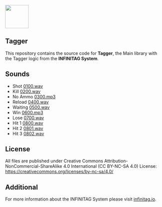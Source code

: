 <p><a href="http://www.infinitag.io/"><img src="http://www.infinitag.io/wp-content/themes/infinitag/img/infinitag_w_10mm_rgb.png" height="75px"></a></p>


## Tagger
This repository contains the source code for **Tagger**, the Main library with the Tagger logic from the **INFINITAG System**.

## Sounds
- Shot [0100.wav](https://freesound.org/people/tutarap/sounds/366007/)
- Kill [0200.wav](https://freesound.org/people/kagateni/sounds/404359/)
- No Ammo [0300.mp3](https://freesound.org/people/Jacco18/sounds/419023/)
- Reload [0400.wav](https://freesound.org/people/GameAudio/sounds/220173/)
- Waiting [0500.wav](https://freesound.org/people/blockh34d/sounds/386550/)
- Win [0600.mp3](https://freesound.org/people/Tuudurt/sounds/275104/)
- Lose [0700.wav](https://freesound.org/people/Silencer1337/sounds/123921/)
- Hit 1 [0800.wav](https://freesound.org/people/Christopherderp/sounds/342229/)
- Hit 2 [0801.wav](https://freesound.org/people/Christopherderp/sounds/342230/)
- Hit 3 [0802.wav](https://freesound.org/people/Christopherderp/sounds/342231/)

## License
All files are published under Creative Commons Attribution-NonCommercial-ShareAlike 4.0 International (CC BY-NC-SA 4.0)
License: https://creativecommons.org/licenses/by-nc-sa/4.0/

## Additional
For more information about the INFINITAG System please visit [infinitag.io](http://www.infinitag.io).
